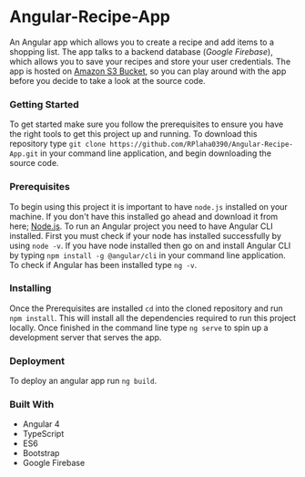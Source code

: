 # Angular-Recipe-App

An Angular app which allows you to create a recipe and add items to a shopping list. The app talks to a backend database (_Google Firebase_), which allows you to save your recipes and store your user credentials. The app is hosted on [Amazon S3 Bucket](http://angular-recipe-book.s3-website.eu-west-2.amazonaws.com/), so you can play around with the app before you decide to take a look at the source code.  

### Getting Started

To get started make sure you follow the prerequisites to ensure you have the right tools to get this project up and running. To download this repository type ```git clone https://github.com/RPlaha0390/Angular-Recipe-App.git``` in your command line application, and begin downloading the source code. 


### Prerequisites

To begin using this project it is important to have ```node.js``` installed on your machine. If you don't have this installed go ahead and download it from here; [Node.js](https://nodejs.org). To run an Angular project you need to have Angular CLI installed. First you must check if your node has installed successfully by using ```node -v```. If you have node installed then go on and install Angular CLI by typing ```npm install -g @angular/cli``` in your command line application. To check if Angular has been installed type ```ng -v```. 

### Installing

Once the Prerequisites are installed `cd` into the cloned repository and run `npm install`. This will install all the dependencies required to run this project locally. Once finished in the command line type `ng serve` to spin up a development server that serves the app.  

### Deployment ###

To deploy an angular app run ```ng build```. 

### Built With ###

* Angular 4
* TypeScript
* ES6
* Bootstrap
* Google Firebase


